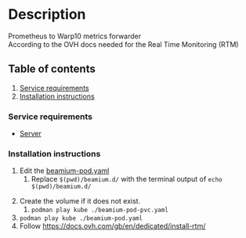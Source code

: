 # Description

Prometheus to Warp10 metrics forwarder  
According to the OVH docs needed for the Real Time Monitoring (RTM)

## Table of contents

1. [Service requirements](#service-requirements)
1. [Installation instructions](#installation-instructions)

### Service requirements

- [Server](../../../../base/operating-system)

### Installation instructions

1. Edit the [beamium-pod.yaml](beamium-pod.yaml)
    1. Replace `$(pwd)/beamium.d/` with the terminal output of `echo $(pwd)/beamium.d/`

[//]: # (TODO: Workaround, until config maps are supported. See https://github.com/containers/podman/issues/9181)

2. Create the volume if it does not exist.
    1. `podman play kube ./beamium-pod-pvc.yaml`
3. `podman play kube ./beamium-pod.yaml`
4. Follow https://docs.ovh.com/gb/en/dedicated/install-rtm/
